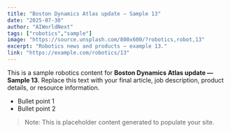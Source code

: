 ```yaml
---
title: "Boston Dynamics Atlas update — Sample 13"
date: "2025-07-30"
author: "AIWorldNext"
tags: ["robotics","sample"]
image: "https://source.unsplash.com/800x600/?robotics,robot,13"
excerpt: "Robotics news and products — example 13."
link: "https://example.com/robotics/13"
---
```


This is a sample robotics content for **Boston Dynamics Atlas update — Sample 13**. Replace this text with your final article, job description, product details, or resource information.

- Bullet point 1
- Bullet point 2

> Note: This is placeholder content generated to populate your site.
